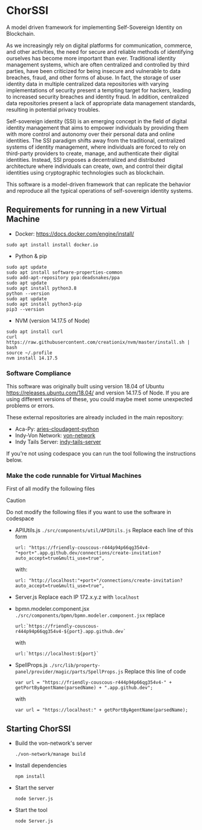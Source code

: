 
# ChorSSI

A model driven framework for implementing Self-Sovereign Identity on Blockchain.

As we increasingly rely on digital platforms for communication, commerce, and other activities, the need for secure and reliable methods of identifying ourselves has become more important than ever. Traditional identity management systems, which are often centralized and controlled by third parties, have been criticized for being insecure and vulnerable to data breaches, fraud, and other forms of abuse. In fact, the storage of user identity data in multiple centralized data repositories with varying implementations of security present a tempting target for hackers, leading to increased security breaches and identity fraud. In addition, centralized data repositories present a lack of appropriate data management standards, resulting in potential privacy troubles.

Self-sovereign identity (SSI) is an emerging concept in the field of digital identity management that aims to empower individuals by providing them with more control and autonomy over their personal data and online identities. The SSI paradigm shifts away from the traditional, centralized systems of identity management, where individuals are forced to rely on third-party providers to create, manage, and authenticate their digital identities. Instead, SSI proposes a decentralized and distributed architecture where individuals can create, own, and control their digital identities using cryptographic technologies such as blockchain.

This software is a model-driven framework that can replicate the behavior and reproduce all the typical operations of self-sovereign identity systems.

## Requirements for running in a new Virtual Machine 
- Docker: https://docs.docker.com/engine/install/
```
sudo apt install install docker.io
```
- Python & pip
```
sudo apt update
sudo apt install software-properties-common
sudo add-apt-repository ppa:deadsnakes/ppa
sudo apt update
sudo apt install python3.8
python --version
sudo apt update
sudo apt install python3-pip
pip3 --version
```
-  NVM (version 14.17.5 of Node)
```
sudo apt install curl 
curl https://raw.githubusercontent.com/creationix/nvm/master/install.sh | bash 
source ~/.profile   
nvm install 14.17.5
```

### Software Compliance
This software was originally built using version 18.04 of Ubuntu https://releases.ubuntu.com/18.04/ and version 14.17.5 of Node.
If you are using different versions of these, you could maybe meet some unexpected problems or errors.

These external repositories are already included in the main repository:
- Aca-Py: [aries-cloudagent-python](https://github.com/hyperledger/aries-cloudagent-python/tree/main)
- Indy-Von Network: [von-network](https://github.com/bcgov/von-network)
- Indy Tails Server: [indy-tails-server](https://github.com/bcgov/indy-tails-server)

If you're not using codespace you can run the tool following the instructions below.

### Make the code runnable for Virtual Machines
First of all modify the following files
> [!CAUTION]
> Do not modify the following files if you want to use the software in codespace

- APIUtils.js   `./src/components/util/APIUtils.js`
  Replace each line of this form
  ```
  url: "https://friendly-couscous-r444p94p66qg354v4-"+port+".app.github.dev/connections/create-invitation?auto_accept=true&multi_use=true",
  ```
  with:
  ```
  url: "http://localhost:"+port+"/connections/create-invitation?auto_accept=true&multi_use=true",
  ```
  
- Server.js 
  Replace each IP 172.x.y.z with `localhost`
   
- bpmn.modeler.component.jsx   `./src/components/bpmn/bpmn.modeler.component.jsx`
  replace
  ```
  url:`https://friendly-couscous-r444p94p66qg354v4-${port}.app.github.dev`
  ```
  with
  ```
  url:`https://localhost:${port}`
  ```
- SpellProps.js  `./src/lib/property-panel/provider/magic/parts/SpellProps.js`
  Replace this line of code
  ```
  var url = "https://friendly-couscous-r444p94p66qg354v4-" + getPortByAgentName(parsedName) + ".app.github.dev";
  ```
  with
  ```
  var url = "https://localhost:" + getPortByAgentName(parsedName);
  ```
  
## Starting ChorSSI


- Build the von-network's server
  ```
  ./von-network/manage build
  ```
  
- Install dependencies
  ```
  npm install
  ```

- Start the server
  ```
  node Server.js
  ```

- Start the tool
  ```
  node Server.js
  ```
